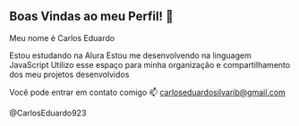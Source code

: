 ## Boas Vindas ao meu Perfil! :black_heart:

Meu nome é Carlos Eduardo

Estou estudando na Alura
Estou me desenvolvendo na linguagem JavaScript
Utilizo esse espaço para minha organização e compartilhamento dos meu projetos desenvolvidos

Você pode entrar em contato comigo 📫
carloseduardosilvarib@gmail.com

@CarlosEduardo923
